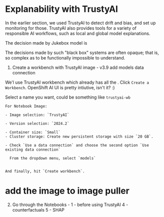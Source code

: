 # Explanability with TrustyAI

In the earlier section, we used TrustyAI to detect drift and bias, and set up monitoring for those. TrustyAI also provides tools for a variety of responsible AI workflows, such as local and global model explanations. 

The decision made by Jukebox model is 

 The decisions made by such "black box" systems are often opaque; that is, so complex as to be functionally impossible to understand. 

1. Create a workbench with TrustyAI image - v3.9
add models data connection

We'l use TrustyAI workbench which already has all the . Click `Create a Workbench`. OpenShift AI UI is pretty intiutive, isn't it? :)

   Select a name you want, could be something like `trustyai-wb` 

    For Notebook Image: 

    - Image selection: `TrustyAI`

    - Version selection: `2024.2`

    - Container size: `Small`
    - Cluster storage: Create new persistent storage with size `20 GB`. 
    
    - Check `Use a data connection` and choose the second option `Use existing data connection`
    
      From the dropdown menu, select `models`
       

    And finally, hit `Create workbench`.

# add the image to image puller

2. Go through the Notebooks - 
1 - before using TrustyAI
4 - counterfactuals
5 - SHAP



